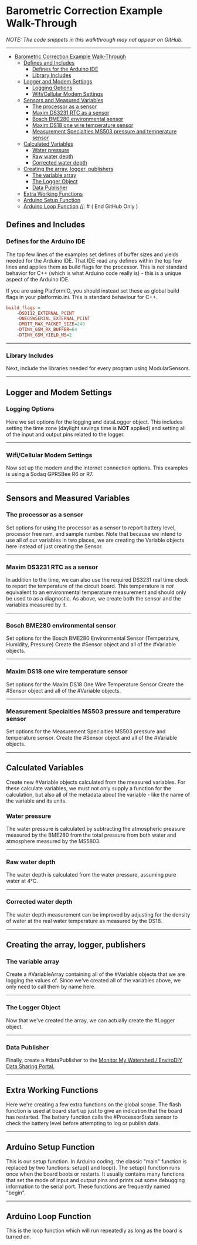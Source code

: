 [//]: # ( @page baro_rho_walkthrough Barometric Correction Walk-Through )
# Barometric Correction Example Walk-Through

_NOTE:  The code snippets in this walkthrough may not appear on GitHub._

[//]: # ( @copydoc baro_rho_example )
___

[//]: # ( @tableofcontents )

[//]: # ( Start GitHub Only )
- [Barometric Correction Example Walk-Through](#barometric-correction-example-walk-through)
  - [Defines and Includes](#defines-and-includes)
    - [Defines for the Arduino IDE](#defines-for-the-arduino-ide)
    - [Library Includes](#library-includes)
  - [Logger and Modem Settings](#logger-and-modem-settings)
    - [Logging Options](#logging-options)
    - [Wifi/Cellular Modem Settings](#wificellular-modem-settings)
  - [Sensors and Measured Variables](#sensors-and-measured-variables)
    - [The processor as a sensor](#the-processor-as-a-sensor)
    - [Maxim DS3231 RTC as a sensor](#maxim-ds3231-rtc-as-a-sensor)
    - [Bosch BME280 environmental sensor](#bosch-bme280-environmental-sensor)
    - [Maxim DS18 one wire temperature sensor](#maxim-ds18-one-wire-temperature-sensor)
    - [Measurement Specialties MS503 pressure and temperature sensor](#measurement-specialties-ms503-pressure-and-temperature-sensor)
  - [Calculated Variables](#calculated-variables)
    - [Water pressure](#water-pressure)
    - [Raw water depth](#raw-water-depth)
    - [Corrected water depth](#corrected-water-depth)
  - [Creating the array, logger, publishers](#creating-the-array-logger-publishers)
    - [The variable array](#the-variable-array)
    - [The Logger Object](#the-logger-object)
    - [Data Publisher](#data-publisher)
  - [Extra Working Functions](#extra-working-functions)
  - [Arduino Setup Function](#arduino-setup-function)
  - [Arduino Loop Function](#arduino-loop-function)
[//]: # ( End GitHub Only )


[//]: # ( @section baro_rho_defines-and-includes Defines and Includes )
## Defines and Includes

[//]: # ( @subsection baro_rho_defines Defines for the Arduino IDE )
### Defines for the Arduino IDE
The top few lines of the examples set defines of buffer sizes and yields needed for the Arduino IDE.
That IDE read any defines within the top few lines and applies them as build flags for the processor.
This is _not_ standard behavior for C++ (which is what Arduino code really is) - this is a unique aspect of the Arduino IDE.

[//]: # ( @snippet{lineno} baro_rho_correction.ino defines )

If you are using PlatformIO, you should instead set these as global build flags in your platformio.ini.
This is standard behaviour for C++.

```ini
build_flags =
    -DSDI12_EXTERNAL_PCINT
    -DNEOSWSERIAL_EXTERNAL_PCINT
    -DMQTT_MAX_PACKET_SIZE=240
    -DTINY_GSM_RX_BUFFER=64
    -DTINY_GSM_YIELD_MS=2
```
___

[//]: # ( @subsection baro_rho_includes Library Includes )
### Library Includes

Next, include the libraries needed for every program using ModularSensors.

[//]: # ( @snippet{lineno} baro_rho_correction.ino includes )
___

[//]: # ( @section baro_rho_logger_and_modem_settings Logger and Modem Settings )
## Logger and Modem Settings

[//]: # ( @subsection baro_rho_logger_opts Logging Options )
### Logging Options

Here we set options for the logging and dataLogger object.
This includes setting the time zone (daylight savings time is **NOT** applied) and setting all of the input and output pins related to the logger.

[//]: # ( @snippet{lineno} baro_rho_correction.ino logger_settings )
___


[//]: # ( @subsection baro_rho_modem_settings Wifi/Cellular Modem Settings )
### Wifi/Cellular Modem Settings

Now set up the modem and the internet connection options.
This examples is using a Sodaq GPRSBee R6 or R7.

[//]: # ( @snippet{lineno} baro_rho_correction.ino modem_settings )
___

[//]: # ( @section baro_rho_sensors_and_vars Sensors and Measured Variables )
## Sensors and Measured Variables

[//]: # ( @subsection baro_rho_processor_sensor The processor as a sensor )
### The processor as a sensor

Set options for using the processor as a sensor to report battery level, processor free ram, and sample number.
Note that because we intend to use all of our variables in two places, we are creating the Variable objects here instead of just creating the Sensor.

[//]: # ( @snippet{lineno} baro_rho_correction.ino processor_sensor )
___

[//]: # ( @subsection baro_rho_ds3231 Maxim DS3231 RTC as a sensor )
### Maxim DS3231 RTC as a sensor

In addition to the time, we can also use the required DS3231 real time clock to report the temperature of the circuit board.
This temperature is _not_ equivalent to an environmental temperature measurement and should only be used to as a diagnostic.
As above, we create both the sensor and the variables measured by it.

[//]: # ( @snippet{lineno} baro_rho_correction.ino ds3231 )
___

[//]: # ( @subsection baro_rho_bme280 Bosch BME280 environmental sensor )
### Bosch BME280 environmental sensor

Set options for the Bosch BME280 Environmental Sensor (Temperature, Humidity, Pressure)
Create the #Sensor object and all of the #Variable objects.

[//]: # ( @snippet{lineno} baro_rho_correction.ino bme280 )
___

[//]: # ( @subsection baro_rho_ds18 Maxim DS18 one wire temperature sensor )
### Maxim DS18 one wire temperature sensor

Set options for the Maxim DS18 One Wire Temperature Sensor
Create the #Sensor object and all of the #Variable objects.

[//]: # ( @snippet{lineno} baro_rho_correction.ino ds18 )
___

[//]: # ( @subsection baro_rho_ms5803  Measurement Specialties MS503 pressure and temperature sensor )
###  Measurement Specialties MS503 pressure and temperature sensor

Set options for the Measurement Specialties MS503 pressure and temperature sensor.
Create the #Sensor object and all of the #Variable objects.

[//]: # ( @snippet{lineno} baro_rho_correction.ino ms5803 )
___

[//]: # ( @section baro_rho_calc_vars Calculated Variables )
## Calculated Variables

Create new #Variable objects calculated from the measured variables.
For these calculate variables, we must not only supply a function for the calculation, but also all of the metadata about the variable - like the name of the variable and its units.

[//]: # ( @subsection baro_rho_pressure Water pressure )
### Water pressure

The water pressure is calculated by subtracting the atmospheric preasure measured by the BME280 from the total pressure from both water and atmosphere measured by the MS5803.

[//]: # ( @snippet{lineno} baro_rho_correction.ino calculated_pressure )
___

[//]: # ( @subsection baro_rho_raw_depth Raw water depth )
### Raw water depth

The water depth is calculated from the water pressure, assuming pure water at 4°C.

[//]: # ( @snippet{lineno} baro_rho_correction.ino calculated_uncorrected_depth )
___

[//]: # ( @subsection baro_rho_corrected_depth Corrected water depth )
### Corrected water depth

The water depth measurement can be improved by adjusting for the density of water at the real water temperature as measured by the DS18.

[//]: # ( @snippet{lineno} baro_rho_correction.ino calculated_corrected_depth )
___

[//]: # ( @section baro_rho_create_objs Creating the array, logger, publishers )
## Creating the array, logger, publishers

[//]: # ( @subsection baro_rho_variable_array The variable array )
### The variable array

Create a #VariableArray containing all of the #Variable objects that we are logging the values of.
Since we've created all of the variables above, we only need to call them by name here.

[//]: # ( @snippet{lineno} baro_rho_correction.ino variable_arrays )
___

[//]: # ( @subsection baro_rho_logger_obj The Logger Object )
### The Logger Object

Now that we've created the array, we can actually create the #Logger object.

[//]: # ( @snippet{lineno} baro_rho_correction.ino loggers )
___

[//]: # ( @subsection baro_rho_data_publisher Data Publisher )
### Data Publisher

Finally, create a #dataPublisher to the [Monitor My Watershed / EnviroDIY Data Sharing Portal.](http://monitormywatershed.org/)

[//]: # ( @snippet{lineno} baro_rho_correction.ino publishers )
___

[//]: # ( @section baro_rho_working Extra Working Functions )
## Extra Working Functions

Here we're creating a few extra functions on the global scope.
The flash function is used at board start up just to give an indication that the board has restarted.
The battery function calls the #ProcessorStats sensor to check the battery level before attempting to log or publish data.

[//]: # ( @snippet{lineno} baro_rho_correction.ino working_functions )
___

[//]: # ( @section baro_rho_setup Arduino Setup Function )
## Arduino Setup Function

This is our setup function.
In Arduino coding, the classic "main" function is replaced by two functions: setup() and loop().
The setup() function runs once when the board boots or restarts.
It usually contains many functions that set the mode of input and output pins and prints out some debugging information to the serial port.
These functions are frequently named "begin".

[//]: # ( @snippet{lineno} baro_rho_correction.ino setup )
___

[//]: # ( @section baro_rho_loop Arduino Loop Function )
## Arduino Loop Function

This is the loop function which will run repeatedly as long as the board is turned on.

[//]: # ( @snippet{lineno} baro_rho_correction.ino loop )